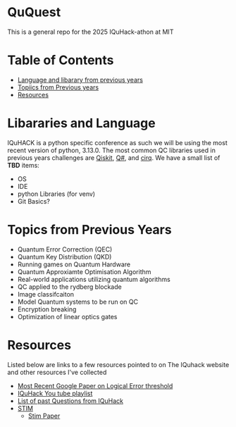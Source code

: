 # QuQuest
This is a general repo for the 2025 IQuHack-athon at MIT

# Table of Contents
- [Language and libarary from previous years](https://github.com/whutzel89/qquest/blob/main/README.md#libararies-and-language)
- [Topiics from Previous years](https://github.com/whutzel89/qquest/blob/main/README.md#topics-from-previous-years)
- [Resources](https://github.com/whutzel89/qquest/blob/main/README.md#topics-from-previous-years)

# Libararies and Language

IQuHACK is a python specific conference as such we will be using the most recent version of python, 3.13.0. The most common QC libraries used in previous years challenges are [Qiskit](https://www.ibm.com/quantum/qiskit), [Q#](https://learn.microsoft.com/en-us/azure/quantum/qsharp-overview), and [cirq](https://quantumai.google/cirq). We have a small list of **TBD** items:
- OS
- IDE
- python Libraries (for venv)
- Git Basics?

# Topics from Previous Years
- Quantum Error Correction (QEC)
- Quantum Key Distribution (QKD)
- Running games on Quantum Hardware
- Quantum Approxiamte Optimisation Algorithm
- Real-world applications utilizing quantum algorithms
- QC applied to the rydberg blockade
- Image classifcaiton
- Model Quantum systems to be run on QC
- Encryption breaking
- Optimization of linear optics gates

# Resources
Listed below are links to a few resources pointed to on The IQuhack website and other resources I've collected

- [Most Recent Google Paper on Logical Error threshold](https://github.com/whutzel89/qquest/blob/main/DOCS/240813687v1_241220_102454.pdf)
- [IQuHack You tube playlist](https://www.youtube.com/playlist?list=PL3wgeHwlaZxnM9LvM9jcZWxlM0SefysRT)
- [List of past Questions from IQuHack](https://github.com/iquhack)
- [STIM](https://github.com/quantumlib/Stim)
    - [Stim Paper](https://quantum-journal.org/papers/q-2021-07-06-497/)

 

